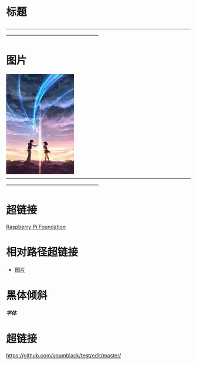 # 标题
——————————————————————————————————————————————————————  

# 图片  
![alt text](https://github.com/youmblack/test/blob/master/FileFold/download.jpg)
——————————————————————————————————————————————————————

# 超链接
[Raspberry Pi Foundation](https://www.raspberrypi.org/)

# 相对路径超链接
- [图片](Fileflod/download.jpg)

# 黑体倾斜
***字体***

# 超链接
https://github.com/youmblack/test/edit/master/
